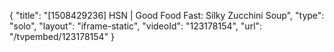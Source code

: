 {
    "title": "[1508429236] HSN | Good Food Fast: Silky Zucchini Soup",
    "type": "solo",
    "layout": "iframe-static",
    "videoId": "123178154",
    "url": "\/tvpembed\/123178154"
}